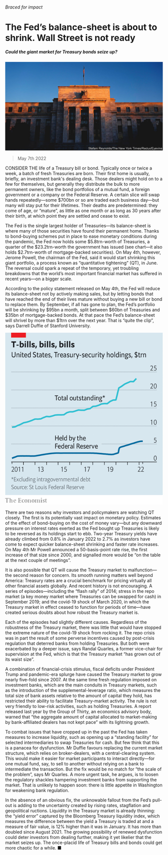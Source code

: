 ###### Braced for impact

# The Fed’s balance-sheet is about to shrink. Wall Street is not ready 

##### Could the giant market for Treasury bonds seize up? 

![image](images/20220507_fnp002.jpg) 

> May 7th 2022 

CONSIDER THE life of a Treasury bill or bond. Typically once or twice a week, a batch of fresh Treasuries are born. Their first home is usually, briefly, an investment bank's dealing desk. Those dealers might hold on to a few for themselves, but generally they distribute the bulk to more permanent owners, like the bond portfolios of a mutual fund, a foreign government or a company or the Federal Reserve. A certain slice will swap hands repeatedly—some $700bn or so are traded each business day—but many will stay put for their lifetimes. Their deaths are predetermined: they come of age, or “mature”, as little as one month or as long as 30 years after their birth, at which point they are settled and cease to exist.

The Fed is the single largest holder of Treasuries—its balance-sheet is where many of those securities have found their permanent home. Thanks to bond-buying schemes put in place to ease monetary conditions during the pandemic, the Fed now holds some $5.8trn-worth of Treasuries, a quarter of the $23.2trn-worth the government has issued (see chart—it also holds $2.7trn-worth of mortgage-backed securities). On May 4th, however, Jerome Powell, the chairman of the Fed, said it would start shrinking this giant portfolio, a process known as “quantitative tightening” (QT), in June. The reversal could spark a repeat of the temporary, yet troubling breakdowns that the world’s most important financial market has suffered in recent years—on a bigger scale.


According to the policy statement released on May 4th, the Fed will reduce its balance-sheet not by actively making sales, but by letting bonds that have reached the end of their lives mature without buying a new bill or bond to replace them. By September, if all has gone to plan, the Fed’s portfolio will be shrinking by $95bn a month, split between $60bn of Treasuries and $35bn of mortgage-backed bonds. At that pace the Fed’s balance-sheet will shrivel by more than $1trn over the next year. That is “quite the clip”, says Darrell Duffie of Stanford University.

![image](images/20220507_fnc129.png) 


There are two reasons why investors and policymakers are watching QT closely. The first is its potentially vast impact on monetary policy. Estimates of the effect of bond-buying on the cost of money vary—but any downward pressure on interest rates exerted as the Fed bought up Treasuries is likely to be reversed as its holdings start to ebb. Two-year Treasury yields have already climbed from 0.8% in January 2022 to 2.7% as investors have come to expect quicker balance-sheet shrinking and faster rate increases. On May 4th Mr Powell announced a 50-basis-point rate rise, the first increase of that size since 2000, and signalled more would be “on the table at the next couple of meetings”.

It is also possible that QT will cause the Treasury market to malfunction—the second reason for concern. Its smooth running matters well beyond America: Treasury rates are a crucial benchmark for pricing virtually all other financial assets globally. And recent history is not encouraging. A series of episodes—including the “flash rally” of 2014; stress in the repo market (a key money market where Treasuries can be swapped for cash) in September 2019; and the covid-19 shock of March 2020, in which the Treasury market in effect ceased to function for periods of time—have created serious doubts about how robust the Treasury market is.

Each of the episodes had slightly different causes. Regardless of the robustness of the Treasury market, there was little that would have stopped the extreme nature of the covid-19 shock from rocking it. The repo crisis was in part the result of some perverse incentives caused by post-crisis regulation that deterred banks from holding Treasuries. But both were exacerbated by a deeper issue, says Randal Quarles, a former vice-chair for supervision at the Fed, which is that the Treasury market “has grown out of its waist size”.

A combination of financial-crisis stimulus, fiscal deficits under President Trump and pandemic-era splurge have caused the Treasury market to grow nearly five-fold since 2007. At the same time fresh regulation imposed on investment banks, which are the main conduits in Treasury markets, such as the introduction of the supplemental-leverage ratio, which measures the total size of bank assets relative to the amount of capital they hold, has restricted their ability to facilitate Treasury-market activity. The rule is not very friendly to low-risk activities, such as holding Treasuries. A report released last year by the Group of Thirty, an economics advisory body, warned that “the aggregate amount of capital allocated to market-making by bank-affiliated dealers has not kept pace” with its lightning growth.

To combat issues that have cropped up in the past the Fed has taken measures to increase liquidity, such as opening up a “standing facility” for selected intermediaries to swap Treasuries for cash. But few think that this is a panacea for dysfunction. Mr Duffie favours replacing the current market structure, which relies on broker-dealers, with a central-clearing system. This would make it easier for market participants to interact directly—for one mutual fund, say, to sell to another without relying on a bank to intermediate the transaction. But the fix would be no match for “the scale of the problem”, says Mr Quarles. A more urgent task, he argues, is to loosen the regulatory shackles hampering investment banks from supporting the market. That is unlikely to happen soon: there is little appetite in Washington for weakening bank regulation.

In the absence of an obvious fix, the unknowable fallout from the Fed’s pull-out is adding to the uncertainty created by rising rates, stagflation and geopolitical ructions. Liquidity in the Treasury market is already thinning: the “yield error” captured by the Bloomberg Treasury liquidity index, which measures the difference between the yield a Treasury is traded at and a measure of fair value, is 12% higher than it was in January. It has more than doubled since August 2021. The growing possibility of renewed dysfunction could deter investors from dealing further, making it yet likelier that the market seizes up. The once-placid life of Treasury bills and bonds could get more chaotic for a while. ■


